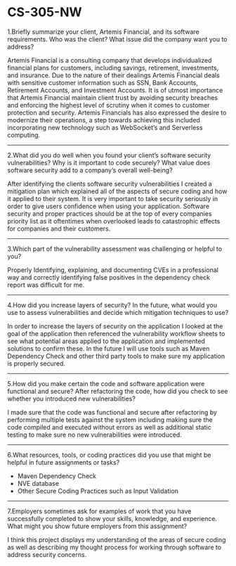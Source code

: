 # CS-305-NW

1.Briefly summarize your client, Artemis Financial, and its software requirements. Who was the client? What issue did the company want you to address?

  Artemis Financial is a consulting company that develops individualized financial plans for customers, including savings, retirement, investments, and insurance. Due to the nature of their dealings Artemis Financial deals with sensitive customer information such as SSN, Bank Accounts, Retirement Accounts, and Investment Accounts.  It is of utmost importance that Artemis Financial maintain client trust by avoiding security breaches and enforcing the highest level of scrutiny when it comes to customer protection and security. Artemis Financials has also expressed the desire to modernize their operations, a step towards achieving this included incorporating new technology such as WebSocket’s and Serverless computing.

---

2.What did you do well when you found your client’s software security vulnerabilities? Why is it important to code securely? What value does software security add to a company’s overall well-being?

  After identifying the clients software security vulnerabilities I created a mitigation plan which explained all of the aspects of secure coding and how it applied to their system. It is very important to take security seriously in order to give users confidence when using your application. Software security and proper practices should be at the top of every companies priority list as it oftentimes when overlooked leads to catastrophic effects for companies and their customers. 
  
---

3.Which part of the vulnerability assessment was challenging or helpful to you?

  Properly Identifying, explaining, and documenting  CVEs in a professional way and correctly identifying false positives in the dependency check report was difficult for me. 

---

4.How did you increase layers of security? In the future, what would you use to assess vulnerabilities and decide which mitigation techniques to use?

  In order to increase the layers of security on the application I looked at the goal of the application then referenced the vulnerability workflow sheets to see what potential areas applied to the application and implemented solutions to confirm these. In the future I will use tools such as Maven Dependency Check and other third party tools to make sure my application is properly secured.   

---

5.How did you make certain the code and software application were functional and secure? After refactoring the code, how did you check to see whether you introduced new vulnerabilities?

  I made sure that the code was functional and secure after refactoring by performing multiple tests against the system including making sure the code compiled and executed without errors as well as additional static testing to make sure no new vulnerabilities were introduced.

---

6.What resources, tools, or coding practices did you use that might be helpful in future assignments or tasks?
  - Maven Dependency Check
  - NVE database
  - Other Secure Coding Practices such as Input Validation

---

7.Employers sometimes ask for examples of work that you have successfully completed to show your skills, knowledge, and experience. What might you show future employers from this assignment?

  I think this project displays my understanding of the areas of secure coding as well as describing my thought process for working through software to address security concerns. 

